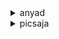 <details>

<summary>anyad</summary>

# anyad

</details>

<details>

<summary>picsaja</summary>

# picsaja

</details>